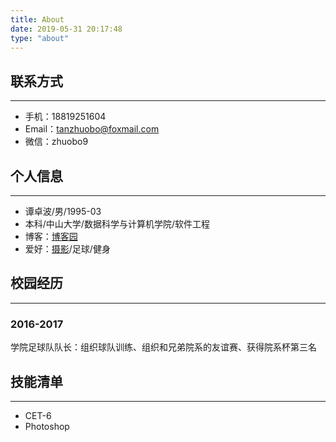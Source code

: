 ```yaml
---
title: About
date: 2019-05-31 20:17:48
type: "about"
---
```


## 联系方式

***

- 手机：18819251604
- Email：tanzhuobo@foxmail.com
- 微信：zhuobo9

## 个人信息

***

- 谭卓波/男/1995-03
- 本科/中山大学/数据科学与计算机学院/软件工程
- 博客：[博客园](https://www.cnblogs.com/zhuobo/)
- 爱好：[摄影](https://tuchong.com/1499258/)/足球/健身

## 校园经历

***

### 2016-2017

学院足球队队长：组织球队训练、组织和兄弟院系的友谊赛、获得院系杯第三名

## 技能清单

***

- CET-6
- Photoshop





